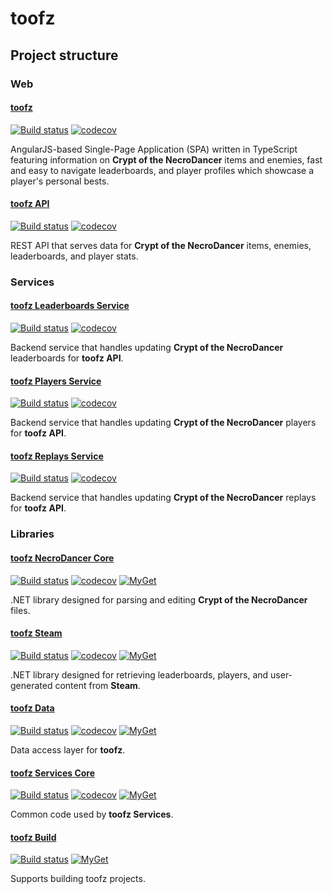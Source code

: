 # toofz

## Project structure

### Web

#### [toofz](https://github.com/leonard-thieu/crypt.toofz.com)

[![Build status](https://ci.appveyor.com/api/projects/status/83e8eikypiri2lhi/branch/master?svg=true)](https://ci.appveyor.com/project/leonard-thieu/toofz-necrodancer-webclient/branch/master)
[![codecov](https://codecov.io/gh/leonard-thieu/crypt.toofz.com/branch/master/graph/badge.svg)](https://codecov.io/gh/leonard-thieu/crypt.toofz.com)

AngularJS-based Single-Page Application (SPA) written in TypeScript featuring information on  **Crypt of the NecroDancer** items and enemies, fast and easy to navigate leaderboards, and player profiles which showcase a player's personal bests.

#### [toofz API](https://github.com/leonard-thieu/api.toofz.com)

[![Build status](https://ci.appveyor.com/api/projects/status/2en9f6hcf72ujm9y/branch/master?svg=true)](https://ci.appveyor.com/project/leonard-thieu/toofz-necrodancer-web-api/branch/master) 
[![codecov](https://codecov.io/gh/leonard-thieu/api.toofz.com/branch/master/graph/badge.svg)](https://codecov.io/gh/leonard-thieu/api.toofz.com)

REST API that serves data for **Crypt of the NecroDancer** items, enemies, leaderboards, and player stats.

### Services

#### [toofz Leaderboards Service](https://github.com/leonard-thieu/leaderboards-service)

[![Build status](https://ci.appveyor.com/api/projects/status/77fd6okl8bc2ulkb/branch/master?svg=true)](https://ci.appveyor.com/project/leonard-thieu/leaderboards-service/branch/master)
[![codecov](https://codecov.io/gh/leonard-thieu/leaderboards-service/branch/master/graph/badge.svg)](https://codecov.io/gh/leonard-thieu/leaderboards-service)

Backend service that handles updating **Crypt of the NecroDancer** leaderboards for **toofz API**.

#### [toofz Players Service](https://github.com/leonard-thieu/players-service)

[![Build status](https://ci.appveyor.com/api/projects/status/3udoy27b6tetostp/branch/master?svg=true)](https://ci.appveyor.com/project/leonard-thieu/players-service/branch/master)
[![codecov](https://codecov.io/gh/leonard-thieu/players-service/branch/master/graph/badge.svg)](https://codecov.io/gh/leonard-thieu/players-service)

Backend service that handles updating **Crypt of the NecroDancer** players for **toofz API**.

#### [toofz Replays Service](https://github.com/leonard-thieu/replays-service)

[![Build status](https://ci.appveyor.com/api/projects/status/xeoko709p63qf3jb/branch/master?svg=true)](https://ci.appveyor.com/project/leonard-thieu/replays-service/branch/master)
[![codecov](https://codecov.io/gh/leonard-thieu/replays-service/branch/master/graph/badge.svg)](https://codecov.io/gh/leonard-thieu/replays-service)

Backend service that handles updating **Crypt of the NecroDancer** replays for **toofz API**.

### Libraries

#### [toofz NecroDancer Core](https://github.com/leonard-thieu/toofz-necrodancer-core)

[![Build status](https://ci.appveyor.com/api/projects/status/de1vj801al1krlfa/branch/master?svg=true)](https://ci.appveyor.com/project/leonard-thieu/toofz-necrodancer-core/branch/master)
[![codecov](https://codecov.io/gh/leonard-thieu/toofz-necrodancer-core/branch/master/graph/badge.svg)](https://codecov.io/gh/leonard-thieu/toofz-necrodancer-core)
[![MyGet](https://img.shields.io/myget/toofz/v/toofz.NecroDancer.svg)](https://www.myget.org/feed/toofz/package/nuget/toofz.NecroDancer)

.NET library designed for parsing and editing **Crypt of the NecroDancer** files.

#### [toofz Steam](https://github.com/leonard-thieu/toofz-steam)

[![Build status](https://ci.appveyor.com/api/projects/status/fhfu870220jgfm3l/branch/master?svg=true)](https://ci.appveyor.com/project/leonard-thieu/toofz-necrodancer-leaderboards/branch/master)
[![codecov](https://codecov.io/gh/leonard-thieu/toofz-steam/branch/master/graph/badge.svg)](https://codecov.io/gh/leonard-thieu/toofz-steam)
[![MyGet](https://img.shields.io/myget/toofz/v/toofz.Steam.svg)](https://www.myget.org/feed/toofz/package/nuget/toofz.Steam)

.NET library designed for retrieving leaderboards, players, and user-generated content from **Steam**.

#### [toofz Data](https://github.com/leonard-thieu/toofz-data)

[![Build status](https://ci.appveyor.com/api/projects/status/cowbksjnikl2928m/branch/master?svg=true)](https://ci.appveyor.com/project/leonard-thieu/toofz-necrodancer-entityframework/branch/master)
[![codecov](https://codecov.io/gh/leonard-thieu/toofz-data/branch/master/graph/badge.svg)](https://codecov.io/gh/leonard-thieu/toofz-data)
[![MyGet](https://img.shields.io/myget/toofz/v/toofz.Data.svg)](https://www.myget.org/feed/toofz/package/nuget/toofz.Data)

Data access layer for **toofz**.

#### [toofz Services Core](https://github.com/leonard-thieu/toofz-services-core)

[![Build status](https://ci.appveyor.com/api/projects/status/ra5o1lcdc1hh3e29?svg=true)](https://ci.appveyor.com/project/leonard-thieu/toofz-necrodancer-leaderboards-services-common)
[![codecov](https://codecov.io/gh/leonard-thieu/toofz-services-core/branch/master/graph/badge.svg)](https://codecov.io/gh/leonard-thieu/toofz-services-core)
[![MyGet](https://img.shields.io/myget/toofz/v/toofz.Services.svg)](https://www.myget.org/feed/toofz/package/nuget/toofz.Services)

Common code used by **toofz Services**.

#### [toofz Build](https://github.com/leonard-thieu/toofz-build)

[![Build status](https://ci.appveyor.com/api/projects/status/1ykql6v9dm8l9jfl/branch/master?svg=true)](https://ci.appveyor.com/project/leonard-thieu/toofz-build/branch/master)
[![MyGet](https://img.shields.io/myget/toofz/v/toofz.Build.svg)](https://www.myget.org/feed/toofz/package/nuget/toofz.Build)

Supports building toofz projects.
